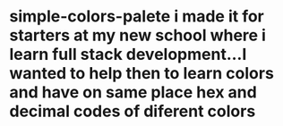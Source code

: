# simple-colors-palete i made it for starters at my new school where i learn full stack development...I wanted to help then to learn colors and have on same place hex and decimal codes of diferent colors
